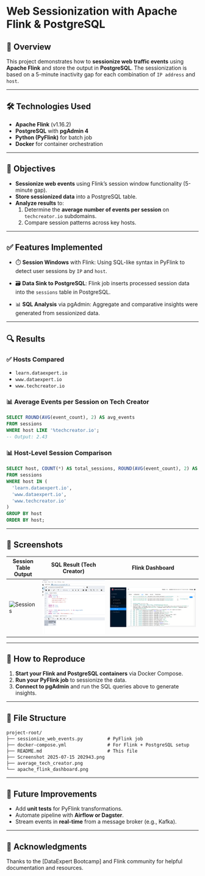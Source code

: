 # Web Sessionization with Apache Flink & PostgreSQL

## 📘 Overview

This project demonstrates how to **sessionize web traffic events** using **Apache Flink** and store the output in **PostgreSQL**. The sessionization is based on a 5-minute inactivity gap for each combination of `IP address` and `host`.

---

## 🛠️ Technologies Used

- **Apache Flink** (v1.16.2)
- **PostgreSQL** with **pgAdmin 4**
- **Python (PyFlink)** for batch job
- **Docker** for container orchestration

---

## 🎯 Objectives

- **Sessionize web events** using Flink’s session window functionality (5-minute gap).
- **Store sessionized data** into a PostgreSQL table.
- **Analyze results** to:
  1. Determine the **average number of events per session** on `techcreator.io` subdomains.
  2. Compare session patterns across key hosts.

---

## ✅ Features Implemented

- ⏱️ **Session Windows** with Flink: 
  Using SQL-like syntax in PyFlink to detect user sessions by `IP` and `host`.

- 🗃️ **Data Sink to PostgreSQL**:
  Flink job inserts processed session data into the `sessions` table in PostgreSQL.

- 📊 **SQL Analysis** via pgAdmin:
  Aggregate and comparative insights were generated from sessionized data.

---

## 🔍 Results

### ✅ Hosts Compared
- `learn.dataexpert.io`
- `www.dataexpert.io`
- `www.techcreator.io`

### 📊 Average Events per Session on Tech Creator

```sql
SELECT ROUND(AVG(event_count), 2) AS avg_events
FROM sessions
WHERE host LIKE '%techcreator.io';
-- Output: 2.43
```

### 📊 Host-Level Session Comparison

```sql
SELECT host, COUNT(*) AS total_sessions, ROUND(AVG(event_count), 2) AS avg_events_per_session
FROM sessions
WHERE host IN (
  'learn.dataexpert.io',
  'www.dataexpert.io',
  'www.techcreator.io'
)
GROUP BY host
ORDER BY host;
```

---

## 📸 Screenshots

| Session Table Output | SQL Result (Tech Creator) | Flink Dashboard |
|----------------------|---------------------------|------------------|
| ![Sessions](./Screenshot%202025-07-15%20202943.png) | ![Average](./average_tech_creator.png) | ![Flink Dashboard](./apache_flink_dashboard.png) |

---

## 📝 How to Reproduce

1. **Start your Flink and PostgreSQL containers** via Docker Compose.
2. **Run your PyFlink job** to sessionize the data.
3. **Connect to pgAdmin** and run the SQL queries above to generate insights.

---

## 📂 File Structure

```
project-root/
├── sessionize_web_events.py         # PyFlink job
├── docker-compose.yml               # For Flink + PostgreSQL setup
├── README.md                        # This file
├── Screenshot 2025-07-15 202943.png
├── average_tech_creator.png
└── apache_flink_dashboard.png
```

---

## 🚀 Future Improvements

- Add **unit tests** for PyFlink transformations.
- Automate pipeline with **Airflow or Dagster**.
- Stream events in **real-time** from a message broker (e.g., Kafka).

---

## 👏 Acknowledgments

Thanks to the [DataExpert Bootcamp] and Flink community for helpful documentation and resources.

